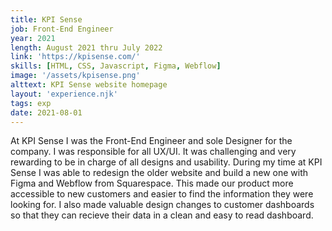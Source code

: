 ```yaml
---
title: KPI Sense
job: Front-End Engineer
year: 2021
length: August 2021 thru July 2022
link: 'https://kpisense.com/'
skills: [HTML, CSS, Javascript, Figma, Webflow]
image: '/assets/kpisense.png'
alttext: KPI Sense website homepage
layout: 'experience.njk'
tags: exp
date: 2021-08-01
---
```


At KPI Sense I was the Front-End Engineer and sole Designer for the company. I was responsible for all UX/UI. 
It was challenging and very rewarding to be in charge of all designs and usability. During my time at KPI Sense
I was able to redesign the older website and build a new one with Figma and Webflow from Squarespace. This made our product more
accessible to new customers and easier to find the information they were looking for. I also made valuable design 
changes to customer dashboards so that they can recieve their data in a clean and easy to read dashboard.  